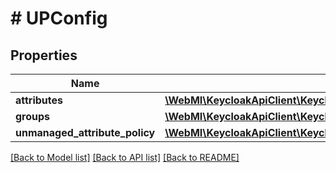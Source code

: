 # # UPConfig

## Properties

Name | Type | Description | Notes
------------ | ------------- | ------------- | -------------
**attributes** | [**\WebMI\KeycloakApiClient\KeycloakApi\Model\UPAttribute[]**](UPAttribute.md) |  | [optional]
**groups** | [**\WebMI\KeycloakApiClient\KeycloakApi\Model\UPGroup[]**](UPGroup.md) |  | [optional]
**unmanaged_attribute_policy** | [**\WebMI\KeycloakApiClient\KeycloakApi\Model\UnmanagedAttributePolicy**](UnmanagedAttributePolicy.md) |  | [optional]

[[Back to Model list]](../../README.md#models) [[Back to API list]](../../README.md#endpoints) [[Back to README]](../../README.md)
